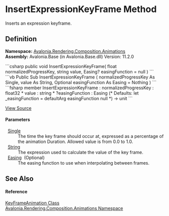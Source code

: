 # InsertExpressionKeyFrame Method


Inserts an expression keyframe.



## Definition
**Namespace:** <a href="N_Avalonia_Rendering_Composition_Animations">Avalonia.Rendering.Composition.Animations</a>  
**Assembly:** Avalonia.Base (in Avalonia.Base.dll) Version: 11.2.0

<Tabs groupId="api-code-preview">
<TabItem value="csharp" label="C#">
```csharp
public void InsertExpressionKeyFrame(
	float normalizedProgressKey,
	string value,
	Easing? easingFunction = null
)
```
</TabItem>
<TabItem value="vb" label="VB">
```vb
Public Sub InsertExpressionKeyFrame ( 
	normalizedProgressKey As Single,
	value As String,
	Optional easingFunction As Easing = Nothing
)
```
</TabItem>
<TabItem value="fsharp" label="F#">
```fsharp
member InsertExpressionKeyFrame : 
        normalizedProgressKey : float32 * 
        value : string * 
        ?easingFunction : Easing 
(* Defaults:
        let _easingFunction = defaultArg easingFunction null
*)
-> unit 
```
</TabItem>
</Tabs>



<a href="https://github.com/AvaloniaUI/Avalonia/tree/master/src/Avalonia.Base/Rendering/Composition/Animations/KeyFrameAnimation.cs#L81" title="View the source code">View Source</a>



#### Parameters
<dl><dt>  <a href="https://learn.microsoft.com/dotnet/api/system.single" target="_blank" rel="noopener noreferrer">Single</a></dt><dd>The time the key frame should occur at, expressed as a percentage of the animation Duration. Allowed value is from 0.0 to 1.0.</dd><dt>  <a href="https://learn.microsoft.com/dotnet/api/system.string" target="_blank" rel="noopener noreferrer">String</a></dt><dd>The expression used to calculate the value of the key frame.</dd><dt>  <a href="T_Avalonia_Animation_Easings_Easing">Easing</a>  (Optional)</dt><dd>The easing function to use when interpolating between frames.</dd></dl>

## See Also


#### Reference
<a href="T_Avalonia_Rendering_Composition_Animations_KeyFrameAnimation">KeyFrameAnimation Class</a>  
<a href="N_Avalonia_Rendering_Composition_Animations">Avalonia.Rendering.Composition.Animations Namespace</a>  
